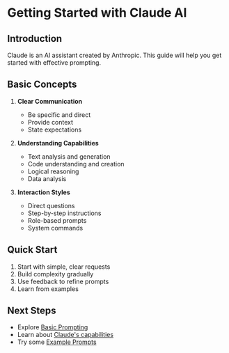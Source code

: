 # Getting Started with Claude AI

## Introduction

Claude is an AI assistant created by Anthropic. This guide will help you get started with effective prompting.

## Basic Concepts

1. **Clear Communication**
   - Be specific and direct
   - Provide context
   - State expectations

2. **Understanding Capabilities**
   - Text analysis and generation
   - Code understanding and creation
   - Logical reasoning
   - Data analysis

3. **Interaction Styles**
   - Direct questions
   - Step-by-step instructions
   - Role-based prompts
   - System commands

## Quick Start

1. Start with simple, clear requests
2. Build complexity gradually
3. Use feedback to refine prompts
4. Learn from examples

## Next Steps

- Explore [Basic Prompting](basic-prompting.md)
- Learn about [Claude's capabilities](understanding-claude.md)
- Try some [Example Prompts](../examples/)